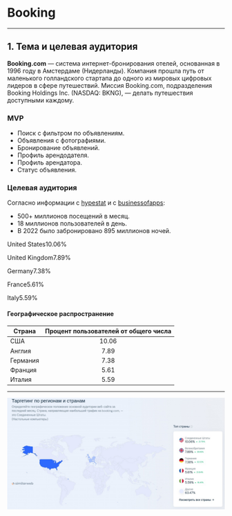 # Booking

---

## 1. Тема и целевая аудитория

**Booking.com** — система интернет-бронирования отелей, основанная в 1996 году в Амстердаме (Нидерланды).
Компания прошла путь от маленького голландского стартапа до одного из мировых цифровых лидеров в сфере путешествий. Миссия Booking.com, подразделения Booking Holdings Inc. (NASDAQ: BKNG), — делать путешествия доступными каждому.

### MVP

- Поиск с фильтром по объявлениям.
- Объявления с фотографиями.
- Бронирование объявлений.
- Профиль арендодателя.
- Профиль арендатора.
- Статус объявления.


### Целевая аудитория

Согласно информации с [hypestat](https://hypestat.com/info/booking.com) и с [businessofapps](https://www.businessofapps.com/data/booking-statistics/):

- 500+ миллионов посещений в месяц.
- 18 миллионов пользователей в день.
- В 2022 было забронировано 895 миллионов ночей.

United States10.06%

United Kingdom7.89%

Germany7.38%

France5.61%

Italy5.59%
#### Географическое распространение

| Страна   | Процент пользователей от общего числа |
|----------|:-------------------------------------:|
| США      |                 10.06                 |
| Англия   |                 7.89                  |
| Германия |                 7.38                  |
| Франция  |                 5.61                  |
| Италия   |                 5.59                  |

----------------------------------------------------------------------
![Количество пользователей Booking по странам](images/booking-users.jpg)
